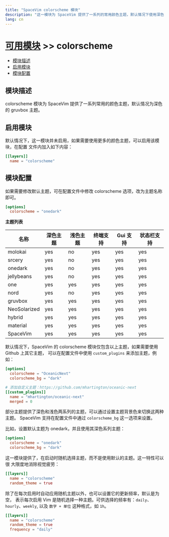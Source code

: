 ```yaml
---
title: "SpaceVim colorscheme 模块"
description: "这一模块为 SpaceVim 提供了一系列的常用颜色主题，默认情况下使用深色 gruvbox 作为默认主题。该模块提供了快速切换主题、随机主题等特性。"
lang: cn
---
```


# [可用模块](../) >> colorscheme

<!-- vim-markdown-toc GFM -->

- [模块描述](#模块描述)
- [启用模块](#启用模块)
- [模块配置](#模块配置)

<!-- vim-markdown-toc -->

## 模块描述

colorscheme 模块为 SpaceVim 提供了一系列常用的颜色主题，默认情况为深色的 gruvbox 主题。

## 启用模块

默认情况下，这一模块并未启用，如果需要使用更多的颜色主题，可以启用该模块，在配置
文件内加入如下内容：

```toml
[[layers]]
  name = "colorscheme"
```

## 模块配置

如果需要修改默认主题，可在配置文件中修改 colorscheme 选项，改为主题名称即可。

```toml
[options]
  colorscheme = "onedark"
```

**主题列表**

| 名称         | 深色主题 | 浅色主题 | 终端支持 | Gui 支持 | 状态栏支持 |
| ------------ | -------- | -------- | -------- | -------- | ---------- |
| molokai      | yes      | no       | yes      | yes      | yes        |
| srcery       | yes      | no       | yes      | yes      | yes        |
| onedark      | yes      | no       | yes      | yes      | yes        |
| jellybeans   | yes      | no       | yes      | yes      | yes        |
| one          | yes      | yes      | yes      | yes      | yes        |
| nord         | yes      | no       | yes      | yes      | yes        |
| gruvbox      | yes      | yes      | yes      | yes      | yes        |
| NeoSolarized | yes      | yes      | yes      | yes      | yes        |
| hybrid       | yes      | yes      | yes      | yes      | yes        |
| material     | yes      | yes      | yes      | yes      | yes        |
| SpaceVim     | yes      | yes      | yes      | yes      | yes        |

默认情况下，SpaceVim 的 colorscheme 模块仅包含以上主题，如果需要使用 Github 上其它主题，
可以在配置文件中使用 `custom_plugins` 来添加主题，例如：

```toml
[options]
  colorscheme = "OceanicNext"
  colorscheme_bg = "dark"

# 添加自定义主题：https://github.com/mhartington/oceanic-next
[[custom_plugins]]
  name = "mhartington/oceanic-next"
  merged = 0
```

部分主题提供了深色和浅色两系列的主题，可以通过设置主题背景色来切换这两种主题。
SpaceVim 支持在配置文件中通过 `colorscheme_bg` 这一选项来设置。

比如，设置默认主题为 onedark，并且使用其深色系列主题：

```toml
[options]
  colorscheme = "onedark"
  colorscheme_bg = "dark"
```

这一模块提供了，在启动时随机选择主题，而不是使用默认的主题。这一特性可以很
大限度地消除视觉疲劳：

```toml
[[layers]]
  name = "colorscheme"
  random_theme = true
```

除了在每次启用时自动应用随机主题以外，也可以设置它的更新频率，默认是为空，
表示每次启用 Vim 是随机选择一种主题。可供选择的频率有：`daily`、`hourly`、`weekly`,
以及 `数字 + 单位` 这种格式，如 `1h`。

```toml
[[layers]]
  name = "colorscheme"
  random_theme = true
  frequency = "daily"
```
